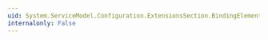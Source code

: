 ```yaml
---
uid: System.ServiceModel.Configuration.ExtensionsSection.BindingElementExtensions
internalonly: False
---
```

